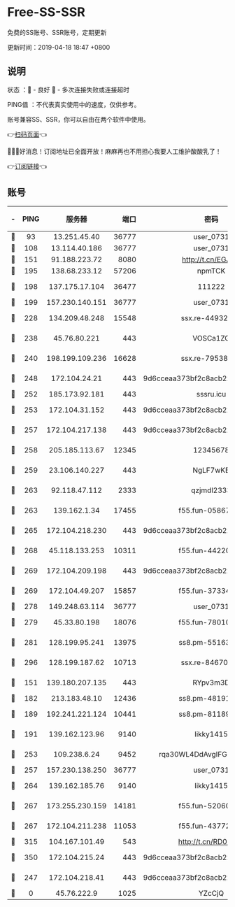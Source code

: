 # Free-SS-SSR

免费的SS账号、SSR账号，定期更新

更新时间：2019-04-18 18:47 +0800

## 说明

状态     ：🙂 - 良好 🙁 - 多次连接失败或连接超时

PING值   ：不代表真实使用中的速度，仅供参考。

账号兼容SS、SSR，你可以自由在两个软件中使用。

👉[扫码页面](https://liesauer.github.io/Free-SS-SSR/)👈

🎉🎉🎉好消息！订阅地址已全面开放！麻麻再也不用担心我要人工维护酸酸乳了！

👉[订阅链接](https://www.liesauer.net/yogurt/subscribe?ACCESS_TOKEN=DAYxR3mMaZAsaqUb)👈

## 账号

|-|PING|服务器|端口|密码|加密方式|区域|
|:----:|:----:|:-----:|-----:|:----:|:----:|:----:|
|🙂|93|13.251.45.40|36777|user_0731|chacha20|SG|
|🙂|108|13.114.40.186|36777|user_0731|chacha20|JP|
|🙂|151|91.188.223.72|8080|http://t.cn/EGJIyrl|rc4-md5|RU|
|🙂|195|138.68.233.12|57206|npmTCK|rc4-md5|US|
|🙂|198|137.175.17.104|36477|111222|aes-256-cfb|US|
|🙂|199|157.230.140.151|36777|user_0731|chacha20|US|
|🙂|228|134.209.48.248|15548|ssx.re-44932376|aes-256-cfb|US|
|🙂|238|45.76.80.221|443|VOSCa1ZG|aes-256-cfb|DE|
|🙂|240|198.199.109.236|16628|ssx.re-79538912|aes-256-cfb|US|
|🙂|248|172.104.24.21|443|9d6cceaa373bf2c8acb22e60b6a58be6|aes-256-cfb|US|
|🙂|252|185.173.92.181|443|sssru.icu|rc4-md5|RU|
|🙂|253|172.104.31.152|443|9d6cceaa373bf2c8acb22e60b6a58be6|aes-256-cfb|US|
|🙂|257|172.104.217.138|443|9d6cceaa373bf2c8acb22e60b6a58be6|aes-256-cfb|US|
|🙂|258|205.185.113.67|12345|12345678|aes-256-cfb|US|
|🙂|259|23.106.140.227|443|NgLF7wKB|aes-256-cfb|US|
|🙂|263|92.118.47.112|2333|qzjmdl2333|aes-256-cfb|US|
|🙂|263|139.162.1.34|17455|f55.fun-05867060|aes-256-cfb|SG|
|🙂|265|172.104.218.230|443|9d6cceaa373bf2c8acb22e60b6a58be6|aes-256-cfb|US|
|🙂|268|45.118.133.253|10311|f55.fun-44220046|aes-256-cfb|SG|
|🙂|269|172.104.209.198|443|9d6cceaa373bf2c8acb22e60b6a58be6|aes-256-cfb|US|
|🙂|269|172.104.49.207|15857|f55.fun-37334646|aes-256-cfb|SG|
|🙂|278|149.248.63.114|36777|user_0731|chacha20|CA|
|🙂|279|45.33.80.198|18076|f55.fun-78010722|aes-256-cfb|US|
|🙂|281|128.199.95.241|13975|ss8.pm-55163159|aes-256-cfb|SG|
|🙂|296|128.199.187.62|10713|ssx.re-84670047|aes-256-cfb|SG|
|🙂|151|139.180.207.135|443|RYpv3m3D|aes-256-cfb|JP|
|🙂|182|213.183.48.10|12436|ss8.pm-48191124|rc4-md5|RU|
|🙂|189|192.241.221.124|10441|ss8.pm-81189488|aes-256-cfb|US|
|🙂|191|139.162.123.96|9140|likky1415|aes-256-cfb|JP|
|🙂|253|109.238.6.24|9452|rqa30WL4DdAvgIFG6Fs3znzTa|aes-256-cfb|FR|
|🙂|257|157.230.138.250|36777|user_0731|chacha20|US|
|🙂|264|139.162.185.76|9140|likky1415|aes-256-cfb|DE|
|🙂|267|173.255.230.159|14181|f55.fun-52060044|aes-256-cfb|US|
|🙂|267|172.104.211.238|11053|f55.fun-43772326|aes-256-cfb|US|
|🙂|315|104.167.101.49|543|http://t.cn/RD0D7sx|rc4-md5|CA|
|🙂|350|172.104.215.24|443|9d6cceaa373bf2c8acb22e60b6a58be6|aes-256-cfb|US|
|🙁|247|172.104.218.41|443|9d6cceaa373bf2c8acb22e60b6a58be6|aes-256-cfb|US|
|🙁|0|45.76.222.9|1025|YZcCjQ|rc4-md5|JP|

